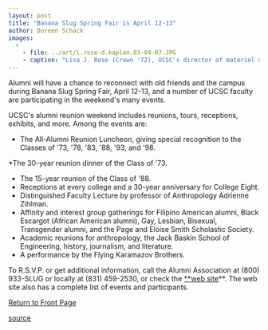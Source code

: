 ```yaml
---
layout: post
title: "Banana Slug Spring Fair is April 12-13"
author: Doreen Schack
images:
  -
    - file: ../art/l.rose-d.kaplan.03-04-07.JPG
    - caption: "Lisa J. Rose (Crown '72), UCSC's director of materiel management, talks with former Alumni Association Council member Doug Kaplan (Stevenson '74) at last year's All-Alumni Reunion Luncheon. Rose coordinated an exhibit of vintage photographs by alumni. It will be on display at this year's Crown Provost's Reception and at the 30-year reunion of the Class of '73. The caption for the photo, above, was incorrect in the April 1 newsprint Currents. Lisa J. Rose (from Materiel Management) was identified as Lisa M. Rose (from Long Marine Lab). We apologize for the error."
---
```


Alumni will have a chance to reconnect with old friends and the campus during Banana Slug Spring Fair, April 12-13, and a number of UCSC faculty are participating in the weekend's many events.

UCSC's alumni reunion weekend includes reunions, tours, receptions, exhibits, and more. Among the events are:

* The All-Alumni Reunion Luncheon, giving special recognition to the Classes of '73, '78, '83, '88, '93, and '98.

*The 30-year reunion dinner of the Class of '73.  

* The 15-year reunion of the Class of '88.  
* Receptions at every college and a 30-year anniversary for College Eight.  
* Distinguished Faculty Lecture by professor of Anthropology Adrienne Zihlman.
* Affinity and interest group gatherings for Filipino American alumni, Black Escargot (African American alumni), Gay, Lesbian, Bisexual, Transgender alumni, and the Page and Eloise Smith Scholastic Society.  
* Academic reunions for anthropology, the Jack Baskin School of Engineering, history, journalism, and literature.  
* A performance by the Flying Karamazov Brothers.  

To R.S.V.P. or get additional information, call the Alumni Association at (800) 933-SLUG or locally at (831) 459-2530, or check the [**web site][1]**. The web site also has a complete list of events and participants.  


[Return to Front Page][2]

[1]: http://alumni.ucsc.edu/reunions/bssf_2003.htm
[2]: http://currents.ucsc.edu/

[source](http://www1.ucsc.edu/currents/02-03/04-07/fair.html "Permalink to fair")
